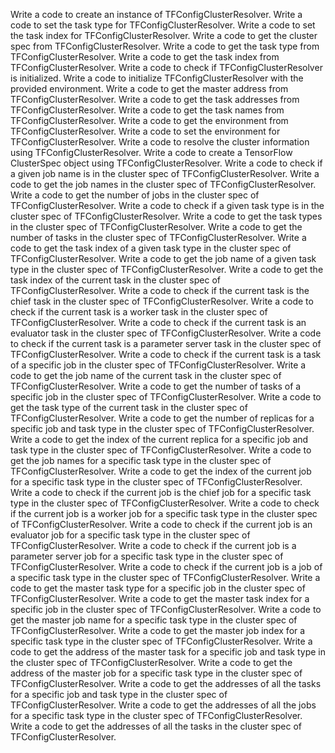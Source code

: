 Write a code to create an instance of TFConfigClusterResolver.
Write a code to set the task type for TFConfigClusterResolver.
Write a code to set the task index for TFConfigClusterResolver.
Write a code to get the cluster spec from TFConfigClusterResolver.
Write a code to get the task type from TFConfigClusterResolver.
Write a code to get the task index from TFConfigClusterResolver.
Write a code to check if TFConfigClusterResolver is initialized.
Write a code to initialize TFConfigClusterResolver with the provided environment.
Write a code to get the master address from TFConfigClusterResolver.
Write a code to get the task addresses from TFConfigClusterResolver.
Write a code to get the task names from TFConfigClusterResolver.
Write a code to get the environment from TFConfigClusterResolver.
Write a code to set the environment for TFConfigClusterResolver.
Write a code to resolve the cluster information using TFConfigClusterResolver.
Write a code to create a TensorFlow ClusterSpec object using TFConfigClusterResolver.
Write a code to check if a given job name is in the cluster spec of TFConfigClusterResolver.
Write a code to get the job names in the cluster spec of TFConfigClusterResolver.
Write a code to get the number of jobs in the cluster spec of TFConfigClusterResolver.
Write a code to check if a given task type is in the cluster spec of TFConfigClusterResolver.
Write a code to get the task types in the cluster spec of TFConfigClusterResolver.
Write a code to get the number of tasks in the cluster spec of TFConfigClusterResolver.
Write a code to get the task index of a given task type in the cluster spec of TFConfigClusterResolver.
Write a code to get the job name of a given task type in the cluster spec of TFConfigClusterResolver.
Write a code to get the task index of the current task in the cluster spec of TFConfigClusterResolver.
Write a code to check if the current task is the chief task in the cluster spec of TFConfigClusterResolver.
Write a code to check if the current task is a worker task in the cluster spec of TFConfigClusterResolver.
Write a code to check if the current task is an evaluator task in the cluster spec of TFConfigClusterResolver.
Write a code to check if the current task is a parameter server task in the cluster spec of TFConfigClusterResolver.
Write a code to check if the current task is a task of a specific job in the cluster spec of TFConfigClusterResolver.
Write a code to get the job name of the current task in the cluster spec of TFConfigClusterResolver.
Write a code to get the number of tasks of a specific job in the cluster spec of TFConfigClusterResolver.
Write a code to get the task type of the current task in the cluster spec of TFConfigClusterResolver.
Write a code to get the number of replicas for a specific job and task type in the cluster spec of TFConfigClusterResolver.
Write a code to get the index of the current replica for a specific job and task type in the cluster spec of TFConfigClusterResolver.
Write a code to get the job names for a specific task type in the cluster spec of TFConfigClusterResolver.
Write a code to get the index of the current job for a specific task type in the cluster spec of TFConfigClusterResolver.
Write a code to check if the current job is the chief job for a specific task type in the cluster spec of TFConfigClusterResolver.
Write a code to check if the current job is a worker job for a specific task type in the cluster spec of TFConfigClusterResolver.
Write a code to check if the current job is an evaluator job for a specific task type in the cluster spec of TFConfigClusterResolver.
Write a code to check if the current job is a parameter server job for a specific task type in the cluster spec of TFConfigClusterResolver.
Write a code to check if the current job is a job of a specific task type in the cluster spec of TFConfigClusterResolver.
Write a code to get the master task type for a specific job in the cluster spec of TFConfigClusterResolver.
Write a code to get the master task index for a specific job in the cluster spec of TFConfigClusterResolver.
Write a code to get the master job name for a specific task type in the cluster spec of TFConfigClusterResolver.
Write a code to get the master job index for a specific task type in the cluster spec of TFConfigClusterResolver.
Write a code to get the address of the master task for a specific job and task type in the cluster spec of TFConfigClusterResolver.
Write a code to get the address of the master job for a specific task type in the cluster spec of TFConfigClusterResolver.
Write a code to get the addresses of all the tasks for a specific job and task type in the cluster spec of TFConfigClusterResolver.
Write a code to get the addresses of all the jobs for a specific task type in the cluster spec of TFConfigClusterResolver.
Write a code to get the addresses of all the tasks in the cluster spec of TFConfigClusterResolver.